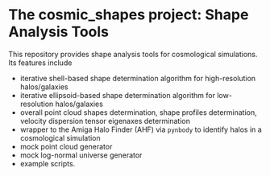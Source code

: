 # The cosmic_shapes project: Shape Analysis Tools

This repository provides shape analysis tools for cosmological simulations. Its features include

- iterative shell-based shape determination algorithm for high-resolution halos/galaxies
- iterative ellipsoid-based shape determination algorithm for low-resolution halos/galaxies
- overall point cloud shapes determination, shape profiles determination, velocity dispersion tensor eigenaxes determination
- wrapper to the Amiga Halo Finder (AHF) via `pynbody` to identify halos in a cosmological simulation
- mock point cloud generator
- mock log-normal universe generator
- example scripts.
